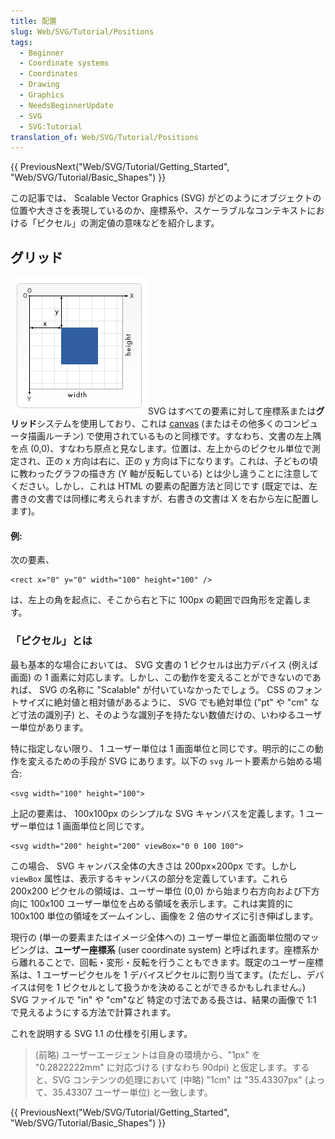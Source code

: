 ```yaml
---
title: 配置
slug: Web/SVG/Tutorial/Positions
tags:
  - Beginner
  - Coordinate systems
  - Coordinates
  - Drawing
  - Graphics
  - NeedsBeginnerUpdate
  - SVG
  - SVG:Tutorial
translation_of: Web/SVG/Tutorial/Positions
---
```

{{ PreviousNext("Web/SVG/Tutorial/Getting_Started", "Web/SVG/Tutorial/Basic_Shapes") }}

この記事では、 Scalable Vector Graphics (SVG) がどのようにオブジェクトの位置や大きさを表現しているのか、座標系や、スケーラブルなコンテキストにおける「ピクセル」の測定値の意味などを紹介します。

## グリッド

![](canvas_default_grid.png)SVG はすべての要素に対して座標系または**グリッド**システムを使用しており、これは [canvas](/ja/docs/Web/API/Canvas_API) (またはその他多くのコンピュータ描画ルーチン) で使用されているものと同様です。すなわち、文書の左上隅を点 (0,0)、すなわち原点と見なします。位置は、左上からのピクセル単位で測定され、正の x 方向は右に、正の y 方向は下になります。これは、子どもの頃に教わったグラフの描き方 (Y 軸が反転している) とは少し違うことに注意してください。しかし、これは HTML の要素の配置方法と同じです (既定では、左書きの文書では同様に考えられますが、右書きの文書は X を右から左に配置します)。

#### 例:

次の要素、

    <rect x="0" y="0" width="100" height="100" />

は、左上の角を起点に、そこから右と下に 100px の範囲で四角形を定義します。

### 「ピクセル」とは

最も基本的な場合においては、 SVG 文書の 1 ピクセルは出力デバイス (例えば画面) の 1 画素に対応します。しかし、この動作を変えることができないのであれば、 SVG の名称に "Scalable" が付いていなかったでしょう。 CSS のフォントサイズに絶対値と相対値があるように、 SVG でも絶対単位 ("pt" や "cm" など寸法の識別子) と、そのような識別子を持たない数値だけの、いわゆるユーザー単位があります。

特に指定しない限り、 1 ユーザー単位は 1 画面単位と同じです。明示的にこの動作を変えるための手段が SVG にあります。以下の `svg` ルート要素から始める場合:

    <svg width="100" height="100">

上記の要素は、 100x100px のシンプルな SVG キャンバスを定義します。1 ユーザー単位は 1 画面単位と同じです。

    <svg width="200" height="200" viewBox="0 0 100 100">

この場合、 SVG キャンバス全体の大きさは 200px×200px です。しかし `viewBox` 属性は、表示するキャンバスの部分を定義しています。これら 200x200 ピクセルの領域は、ユーザー単位 (0,0) から始まり右方向および下方向に 100x100 ユーザー単位を占める領域を表示します。これは実質的に 100x100 単位の領域をズームインし、画像を 2 倍のサイズに引き伸ばします。

現行の (単一の要素またはイメージ全体への) ユーザー単位と画面単位間のマッピングは、**ユーザー座標系** (user coordinate system) と呼ばれます。座標系から離れることで、回転・変形・反転を行うこともできます。既定のユーザー座標系は、1 ユーザーピクセルを 1 デバイスピクセルに割り当てます。(ただし、デバイスは何を 1 ピクセルとして扱うかを決めることができるかもしれません。) SVG ファイルで "in" や "cm"など 特定の寸法である長さは、結果の画像で 1:1 で見えるようにする方法で計算されます。

これを説明する SVG 1.1 の仕様を引用します。

> (前略) ユーザーエージェントは自身の環境から、"1px" を "0.2822222mm" に対応づける (すなわち 90dpi) と仮定します。すると、SVG コンテンツの処理において (中略) "1cm" は "35.43307px" (よって、35.43307 ユーザー単位) と一致します。

{{ PreviousNext("Web/SVG/Tutorial/Getting_Started", "Web/SVG/Tutorial/Basic_Shapes") }}
